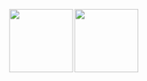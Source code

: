 <a href="https://github-readme-stats.vercel.app/api?username=loregbrw&show_icons=true&theme=onedark">
  <img height=115 align="left" src="https://github-readme-stats.vercel.app/api?username=loregbrw&show_icons=true&theme=onedark&hide_border=true" />

<a href="https://github-readme-stats.vercel.app/api/top-langs/?username=loregbrw&layout=compact&theme=gruvbox_light">
  <img height=115 align="left" src="https://github-readme-stats.vercel.app/api/top-langs/?username=loregbrw&layout=compact&theme=gruvbox_light" />
